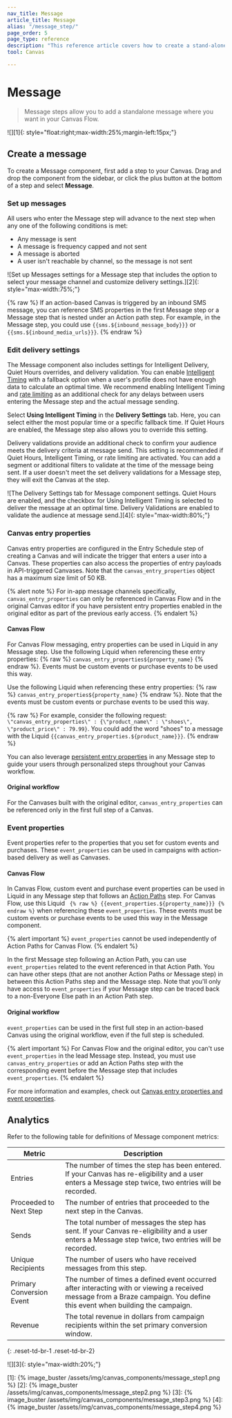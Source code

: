 ```yaml
---
nav_title: Message 
article_title: Message 
alias: "/message_step/"
page_order: 5
page_type: reference
description: "This reference article covers how to create a stand-alone message using the Message step."
tool: Canvas

---
```


# Message 

> Message steps allow you to add a standalone message where you want in your Canvas Flow.

![][1]{: style="float:right;max-width:25%;margin-left:15px;"}

## Create a message

To create a Message component, first add a step to your Canvas. Drag and drop the component from the sidebar, or click the <i class="fas fa-plus-circle"></i> plus button at the bottom of a step and select **Message**. 

### Set up messages

All users who enter the Message step will advance to the next step when any one of the following conditions is met:
- Any message is sent
- A message is frequency capped and not sent
- A message is aborted
- A user isn't reachable by channel, so the message is not sent

![Set up Messages settings for a Message step that includes the option to select your message channel and customize delivery settings.][2]{: style="max-width:75%;"}

{% raw %}
If an action-based Canvas is triggered by an inbound SMS message, you can reference SMS properties in the first Message step or a Message step that is nested under an Action path step. For example, in the Message step, you could use `{{sms.${inbound_message_body}}}` or `{{sms.${inbound_media_urls}}}`.
{% endraw %}

### Edit delivery settings

The Message component also includes settings for Intelligent Delivery, Quiet Hours overrides, and delivery validation. You can enable [Intelligent Timing]({{site.baseurl}}/user_guide/sage_ai/intelligence/intelligent_timing/) with a fallback option when a user's profile does not have enough data to calculate an optimal time. We recommend enabling Intelligent Timing and [rate limiting]({{site.baseurl}}/user_guide/engagement_tools/campaigns/building_campaigns/rate-limiting/#rate-limiting-and-frequency-capping/) as an additional check for any delays between users entering the Message step and the actual message sending.

Select **Using Intelligent Timing** in the **Delivery Settings** tab. Here, you can select either the most popular time or a specific fallback time. If Quiet Hours are enabled, the Message step also allows you to override this setting.

Delivery validations provide an additional check to confirm your audience meets the delivery criteria at message send. This setting is recommended if Quiet Hours, Intelligent Timing, or rate limiting are activated. You can add a segment or additional filters to validate at the time of the message being sent. If a user doesn't meet the set delivery validations for a Message step, they will exit the Canvas at the step.

![The Delivery Settings tab for Message component settings. Quiet Hours are enabled, and the checkbox for Using Intelligent Timing is selected to deliver the message at an optimal time. Delivery Validations are enabled to validate the audience at message send.][4]{: style="max-width:80%;"}

### Canvas entry properties

Canvas entry properties are configured in the Entry Schedule step of creating a Canvas and will indicate the trigger that enters a user into a Canvas. These properties can also access the properties of entry payloads in API-triggered Canvases. Note that the `canvas_entry_properties` object has a maximum size limit of 50 KB. 

{% alert note %}
For in-app message channels specifically, `canvas_entry_properties` can only be referenced in Canvas Flow and in the original Canvas editor if you have persistent entry properties enabled in the original editor as part of the previous early access.
{% endalert %}

#### Canvas Flow

For Canvas Flow messaging, entry properties can be used in Liquid in any Message step. Use the following Liquid when referencing these entry properties: {% raw %} ``canvas_entry_properties${property_name}`` {% endraw %}. Events must be custom events or purchase events to be used this way.

Use the following Liquid when referencing these entry properties: {% raw %} ``canvas_entry_properties${property_name}`` {% endraw %}. Note that the events must be custom events or purchase events to be used this way.

{% raw %}
For example, consider the following request: `\"canvas_entry_properties\" : {\"product_name\" : \"shoes\", \"product_price\" : 79.99}`. You could add the word "shoes" to a message with the Liquid `{{canvas_entry_properties.${product_name}}}`.
{% endraw %}

You can also leverage [persistent entry properties]({{site.baseurl}}/user_guide/engagement_tools/canvas/create_a_canvas/canvas_persistent_entry_properties/) in any Message step to guide your users through personalized steps throughout your Canvas workflow.

#### Original workflow

For the Canvases built with the original editor, `canvas_entry_properties` can be referenced only in the first full step of a Canvas.

### Event properties

Event properties refer to the properties that you set for custom events and purchases. These `event_properties` can be used in campaigns with action-based delivery as well as Canvases. 

#### Canvas Flow

In Canvas Flow, custom event and purchase event properties can be used in Liquid in any Message step that follows an [Action Paths]({{site.baseurl}}/user_guide/engagement_tools/canvas/canvas_components/action_paths/) step. For Canvas Flow, use this Liquid `` {% raw %} {{event_properties.${property_name}}} {% endraw %}`` when referencing these `event_properties`. These events must be custom events or purchase events to be used this way in the Message component.

{% alert important %}
`event_properties` cannot be used independently of Action Paths for Canvas Flow.
{% endalert %}

In the first Message step following an Action Path, you can use `event_properties` related to the event referenced in that Action Path. You can have other steps (that are not another Action Paths or Message step) in between this Action Paths step and the Message step. Note that you'll only have access to `event_properties` if your Message step can be traced back to a non-Everyone Else path in an Action Path step.

#### Original workflow

`event_properties` can be used in the first full step in an action-based Canvas using the original workflow, even if the full step is scheduled. 

{% alert important %}
For Canvas Flow and the original editor, you can't use `event_properties` in the lead Message step. Instead, you must use `canvas_entry_properties` or add an Action Paths step with the corresponding event before the Message step that includes `event_properties`.
{% endalert %}

For more information and examples, check out [Canvas entry properties and event properties]({{site.baseurl}}/user_guide/engagement_tools/canvas/create_a_canvas/canvas_entry_properties_event_properties/).


## Analytics

Refer to the following table for definitions of Message component metrics: 

| Metric | Description |
| --- | --- |
| Entries | The number of times the step has been entered. If your Canvas has re-eligibility and a user enters a Message step twice, two entries will be recorded. |
| Proceeded to Next Step | The number of entries that proceeded to the next step in the Canvas. |
| Sends | The total number of messages the step has sent. If your Canvas re-eligibility and a user enters a Message step twice, two entries will be recorded. |
| Unique Recipients | The number of users who have received messages from this step. |
| Primary Conversion Event | The number of times a defined event occurred after interacting with or viewing a received message from a Braze campaign. You define this event when building the campaign. |
| Revenue | The total revenue in dollars from campaign recipients within the set primary conversion window. |
{: .reset-td-br-1 .reset-td-br-2}

![][3]{: style="max-width:20%;"}


[1]: {% image_buster /assets/img/canvas_components/message_step1.png %}
[2]: {% image_buster /assets/img/canvas_components/message_step2.png %}
[3]: {% image_buster /assets/img/canvas_components/message_step3.png %}
[4]: {% image_buster /assets/img/canvas_components/message_step4.png %}
